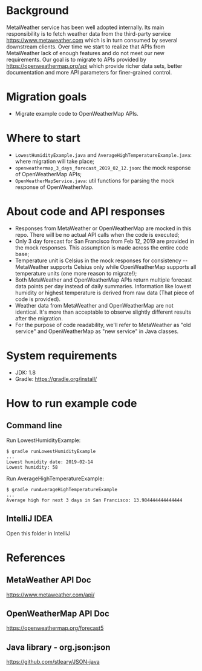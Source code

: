 # Background
MetaWeather service has been well adopted internally. Its main responsibility is to fetch weather data from the third-party service https://www.metaweather.com which is in turn consumed by several downstream clients. Over time we start to realize that APIs from MetaWeather lack of enough features and do not meet our new requirements. Our goal is to migrate to APIs provided by https://openweathermap.org/api which provide richer data sets, better documentation and more API parameters for finer-grained control.

# Migration goals
* Migrate example code to OpenWeatherMap APIs.

# Where to start
* `LowestHumidityExample.java` and `AverageHighTemperatureExample.java`: where migration will take place;
* `openweathermap_3_days_forecast_2019_02_12.json`: the mock response of OpenWeatherMap APIs;
* `OpenWeatherMapService.java`: util functions for parsing the mock response of OpenWeatherMap.  

# About code and API responses
* Responses from MetaWeather or OpenWeatherMap are mocked in this repo. There will be no actual API calls when the code is executed;
* Only 3 day forecast for San Francisco from Feb 12, 2019 are provided in the mock responses. This assumption is made across the entire code base; 
* Temperature unit is Celsius in the mock responses for consistency -- MetaWeather supports Celsius only while OpenWeatherMap supports all temperature units (one more reason to migrate!);
* Both MetaWeather and OpenWeatherMap APIs return multiple forecast data points per day instead of daily summaries. Information like lowest humidity or highest temperature is derived from raw data (That piece of code is provided).
* Weather data from MetaWeather and OpenWeatherMap are not identical. It's more than acceptable to observe slightly different results after the migration.
* For the purpose of code readability, we'll refer to MetaWeather as "old service" and OpenWeatherMap as "new service" in Java classes. 

# System requirements
* JDK: 1.8
* Gradle: https://gradle.org/install/

# How to run example code
## Command line
Run LowestHumidityExample:
```
$ gradle runLowestHumidityExample
...
Lowest humidity date: 2019-02-14
Lowest humidity: 58
```
Run AverageHighTemperatureExample:
```
$ gradle runAverageHighTemperatureExample
...
Average high for next 3 days in San Francisco: 13.984444444444444
```

## IntelliJ IDEA
Open this folder in IntelliJ

# References
## MetaWeather API Doc
https://www.metaweather.com/api/

## OpenWeatherMap API Doc
https://openweathermap.org/forecast5

## Java library - org.json:json
https://github.com/stleary/JSON-java
